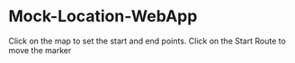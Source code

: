 # Mock-Location-WebApp

Click on the map to set the start and end points.
Click on the Start Route to move the marker
